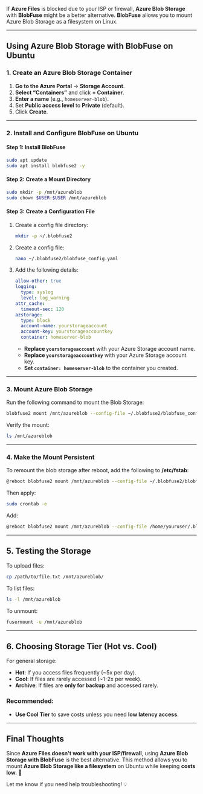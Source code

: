 If **Azure Files** is blocked due to your ISP or firewall, **Azure Blob Storage** with **BlobFuse** might be a better alternative. **BlobFuse** allows you to mount Azure Blob Storage as a filesystem on Linux.

---

## **Using Azure Blob Storage with BlobFuse on Ubuntu**
### **1. Create an Azure Blob Storage Container**
1. **Go to the Azure Portal** → **Storage Account**.
2. **Select “Containers”** and click **+ Container**.
3. **Enter a name** (e.g., `homeserver-blob`).
4. Set **Public access level** to **Private** (default).
5. Click **Create**.

---

### **2. Install and Configure BlobFuse on Ubuntu**
#### **Step 1: Install BlobFuse**
```bash
sudo apt update
sudo apt install blobfuse2 -y
```

#### **Step 2: Create a Mount Directory**
```bash
sudo mkdir -p /mnt/azureblob
sudo chown $USER:$USER /mnt/azureblob
```

#### **Step 3: Create a Configuration File**
1. Create a config file directory:
   ```bash
   mkdir -p ~/.blobfuse2
   ```

2. Create a config file:
   ```bash
   nano ~/.blobfuse2/blobfuse_config.yaml
   ```

3. Add the following details:
   ```yaml
   allow-other: true
   logging:
     type: syslog
     level: log_warning
   attr_cache:
     timeout-sec: 120
   azstorage:
     type: block
     account-name: yourstorageaccount
     account-key: yourstorageaccountkey
     container: homeserver-blob
   ```

   - **Replace `yourstorageaccount`** with your Azure Storage account name.
   - **Replace `yourstorageaccountkey`** with your Azure Storage account key.
   - **Set `container: homeserver-blob`** to the container you created.

---

### **3. Mount Azure Blob Storage**
Run the following command to mount the Blob Storage:

```bash
blobfuse2 mount /mnt/azureblob --config-file ~/.blobfuse2/blobfuse_config.yaml
```

Verify the mount:
```bash
ls /mnt/azureblob
```

---

### **4. Make the Mount Persistent**
To remount the blob storage after reboot, add the following to **/etc/fstab**:
```bash
@reboot blobfuse2 mount /mnt/azureblob --config-file ~/.blobfuse2/blobfuse_config.yaml
```

Then apply:
```bash
sudo crontab -e
```
Add:
```bash
@reboot blobfuse2 mount /mnt/azureblob --config-file /home/youruser/.blobfuse2/blobfuse_config.yaml
```

---

## **5. Testing the Storage**
To upload files:
```bash
cp /path/to/file.txt /mnt/azureblob/
```

To list files:
```bash
ls -l /mnt/azureblob
```

To unmount:
```bash
fusermount -u /mnt/azureblob
```

---

## **6. Choosing Storage Tier (Hot vs. Cool)**
For general storage:
- **Hot**: If you access files frequently (~5x per day).
- **Cool**: If files are rarely accessed (~1-2x per week).
- **Archive**: If files are **only for backup** and accessed rarely.

### **Recommended:**
- **Use Cool Tier** to save costs unless you need **low latency access**.

---

## **Final Thoughts**
Since **Azure Files doesn't work with your ISP/firewall**, using **Azure Blob Storage with BlobFuse** is the best alternative. This method allows you to mount **Azure Blob Storage like a filesystem** on Ubuntu while keeping **costs low**. 🚀

Let me know if you need help troubleshooting! 💡
